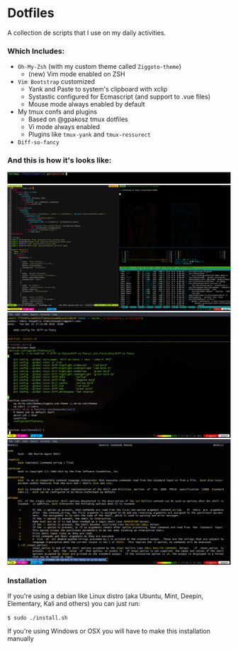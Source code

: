 # Dotfiles
A collection de scripts that I use on my daily activities.

### Which Includes:

  - `Oh-My-Zsh` (with my custom theme called `Ziggoto-theme`)
      - (new) Vim mode enabled on ZSH
  - `Vim Bootstrap` customized
	  - Yank and Paste to system's clipboard with xclip
	  - Systastic configured for Ecmascript (and support to .vue files)
	  - Mouse mode always enabled by default
  - My tmux confs and plugins
	  - Based on @gpakosz tmux dotfiles
	  - Vi mode always enabled
	  - Plugins like `tmux-yank` and `tmux-ressurect`
  - `Diff-so-fancy`

### And this is how it's looks like:

![Vim-Mode](vim-mode.gif)
![Demo](demo1.png)
![Diff-so-fancy](demo2.png)
![Manpages](demo3.png)

### Installation
If you're using a debian like Linux distro (aka Ubuntu, Mint, Deepin, Elementary, Kali and others) you can just run:

`$ sudo ./install.sh`

If you're using Windows or OSX you will have to make this installation manually
